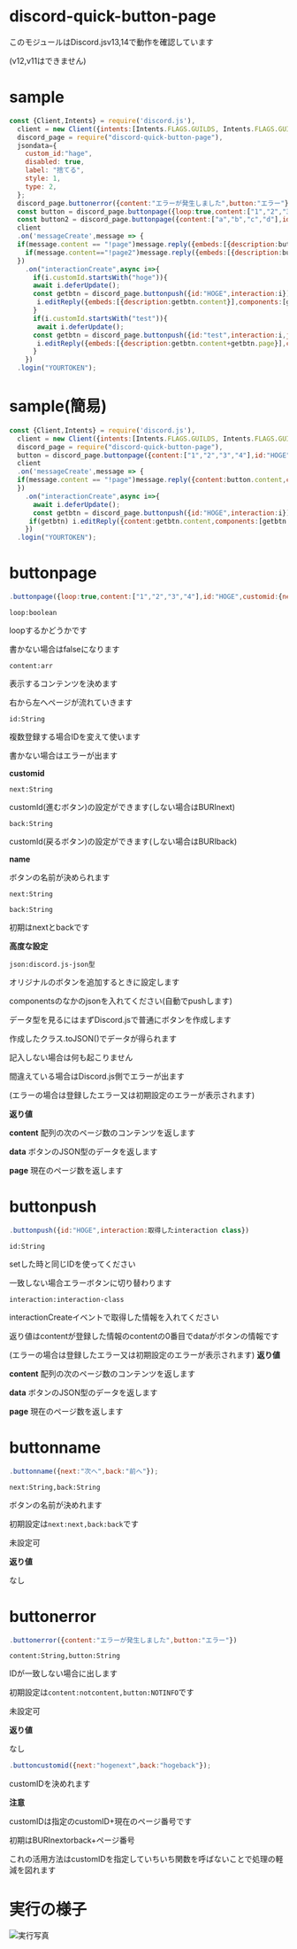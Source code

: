 # discord-quick-button-page

このモジュールはDiscord.jsv13,14で動作を確認しています

(v12,v11はできません)


# sample
```js
const {Client,Intents} = require('discord.js'),
  client = new Client({intents:[Intents.FLAGS.GUILDS, Intents.FLAGS.GUILD_MESSAGES]}),
  discord_page = require("discord-quick-button-page"),
  jsondata={
    custom_id:"hage",
    disabled: true,
    label: "捨てる",
    style: 1,
    type: 2,
  };
  discord_page.buttonerror({content:"エラーが発生しました",button:"エラー"});
  const button = discord_page.buttonpage({loop:true,content:["1","2","3","4"],id:"HOGE",customid:{next:"hogenext",back:"hogeback"}});
  const button2 = discord_page.buttonpage({content:["a","b","c","d"],id:"test",customid:{next:"testnext",back:"testback"},name:{next:"次へ",back:"前へ"},json:jsondata});
  client
  .on('messageCreate',message => {
  if(message.content == "!page")message.reply({embeds:[{description:button.content}],components:[button.data]});
    if(message.content=="!page2")message.reply({embeds:[{description:button2.content}],components:[button2.data]});
  })
    .on("interactionCreate",async i=>{
      if(i.customId.startsWith("hoge")){
      await i.deferUpdate();
      const getbtn = discord_page.buttonpush({id:"HOGE",interaction:i});
       i.editReply({embeds:[{description:getbtn.content}],components:[getbtn.data]});
      }
      if(i.customId.startsWith("test")){
       await i.deferUpdate();
      const getbtn = discord_page.buttonpush({id:"test",interaction:i,json:jsondata});
       i.editReply({embeds:[{description:getbtn.content+getbtn.page}],components:[getbtn.data]});
      }
    })
  .login("YOURTOKEN");
```

# sample(簡易)
```js
const {Client,Intents} = require('discord.js'),
  client = new Client({intents:[Intents.FLAGS.GUILDS, Intents.FLAGS.GUILD_MESSAGES]}),
  discord_page = require("discord-quick-button-page"),
  button = discord_page.buttonpage({content:["1","2","3","4"],id:"HOGE"});
  client
  .on('messageCreate',message => {
  if(message.content == "!page")message.reply({content:button.content,components:[button.data]});
  })
    .on("interactionCreate",async i=>{
      await i.deferUpdate();
      const getbtn = discord_page.buttonpush({id:"HOGE",interaction:i});
     if(getbtn) i.editReply({content:getbtn.content,components:[getbtn.data]});
    })
  .login("YOURTOKEN");
```
# buttonpage
```js
.buttonpage({loop:true,content:["1","2","3","4"],id:"HOGE",customid:{next:"hogenext",back:"hogeback"},name:{next:"nextpage",back:"backpage"},json:{custom_id:"hage",label:"hoge",style: 1,type:2}});
```


`loop:boolean`


loopするかどうかです


書かない場合はfalseになります


`content:arr`


表示するコンテンツを決めます


右から左へページが流れていきます


`id:String`


複数登録する場合IDを変えて使います


書かない場合はエラーが出ます

**customid**

`next:String`

customId(進むボタン)の設定ができます(しない場合はBURInext)

`back:String`

customId(戻るボタン)の設定ができます(しない場合はBURIback)

**name**

ボタンの名前が決められます

`next:String`

`back:String`

初期はnextとbackです

**高度な設定**

`json:discord.js-json型`

オリジナルのボタンを追加するときに設定します

componentsのなかのjsonを入れてください(自動でpushします)

データ型を見るにはまずDiscord.jsで普通にボタンを作成します

作成したクラス.toJSON()でデータが得られます

記入しない場合は何も起こりません

間違えている場合はDiscord.js側でエラーが出ます

(エラーの場合は登録したエラー又は初期設定のエラーが表示されます)

**返り値**

**content**
配列の次のページ数のコンテンツを返します

**data**
ボタンのJSON型のデータを返します

**page**
現在のページ数を返します

# buttonpush
```js
.buttonpush({id:"HOGE",interaction:取得したinteraction class})
```

`id:String`


setした時と同じIDを使ってください


一致しない場合エラーボタンに切り替わります


`interaction:interaction-class`


interactionCreateイベントで取得した情報を入れてください


返り値はcontentが登録した情報のcontentの0番目でdataがボタンの情報です

(エラーの場合は登録したエラー又は初期設定のエラーが表示されます)
**返り値**

**content**
配列の次のページ数のコンテンツを返します

**data**
ボタンのJSON型のデータを返します

**page**
現在のページ数を返します

# buttonname
```js
.buttonname({next:"次へ",back:"前へ"});
```


`next:String,back:String`


ボタンの名前が決めれます


初期設定は`next:next,back:back`です


未設定可

**返り値**

なし

# buttonerror
```js
.buttonerror({content:"エラーが発生しました",button:"エラー"})
```


`content:String,button:String`


IDが一致しない場合に出します


初期設定は`content:notcontent,button:NOTINFO`です


未設定可

**返り値**

なし
```js
.buttoncustomid({next:"hogenext",back:"hogeback"});
```

customIDを決めれます

**注意**

customIDは指定のcustomID+現在のページ番号です

初期はBURInextorback+ページ番号

これの活用方法はcustomIDを指定していちいち関数を呼ばないことで処理の軽減を図れます



# 実行の様子

![実行写真](https://media.discordapp.net/attachments/949959150585151522/956134423458381834/unknown.png "aサンプル")